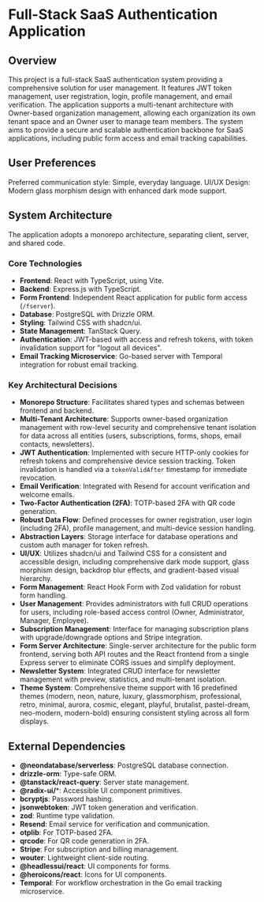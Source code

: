 # Full-Stack SaaS Authentication Application

## Overview
This project is a full-stack SaaS authentication system providing a comprehensive solution for user management. It features JWT token management, user registration, login, profile management, and email verification. The application supports a multi-tenant architecture with Owner-based organization management, allowing each organization its own tenant space and an Owner user to manage team members. The system aims to provide a secure and scalable authentication backbone for SaaS applications, including public form access and email tracking capabilities.

## User Preferences
Preferred communication style: Simple, everyday language.
UI/UX Design: Modern glass morphism design with enhanced dark mode support.

## System Architecture
The application adopts a monorepo architecture, separating client, server, and shared code.

### Core Technologies
-   **Frontend**: React with TypeScript, using Vite.
-   **Backend**: Express.js with TypeScript.
-   **Form Frontend**: Independent React application for public form access (`/fserver`).
-   **Database**: PostgreSQL with Drizzle ORM.
-   **Styling**: Tailwind CSS with shadcn/ui.
-   **State Management**: TanStack Query.
-   **Authentication**: JWT-based with access and refresh tokens, with token invalidation support for "logout all devices".
-   **Email Tracking Microservice**: Go-based server with Temporal integration for robust email tracking.

### Key Architectural Decisions
-   **Monorepo Structure**: Facilitates shared types and schemas between frontend and backend.
-   **Multi-Tenant Architecture**: Supports owner-based organization management with row-level security and comprehensive tenant isolation for data across all entities (users, subscriptions, forms, shops, email contacts, newsletters).
-   **JWT Authentication**: Implemented with secure HTTP-only cookies for refresh tokens and comprehensive device session tracking. Token invalidation is handled via a `tokenValidAfter` timestamp for immediate revocation.
-   **Email Verification**: Integrated with Resend for account verification and welcome emails.
-   **Two-Factor Authentication (2FA)**: TOTP-based 2FA with QR code generation.
-   **Robust Data Flow**: Defined processes for owner registration, user login (including 2FA), profile management, and multi-device session handling.
-   **Abstraction Layers**: Storage interface for database operations and custom auth manager for token refresh.
-   **UI/UX**: Utilizes shadcn/ui and Tailwind CSS for a consistent and accessible design, including comprehensive dark mode support, glass morphism design, backdrop blur effects, and gradient-based visual hierarchy.
-   **Form Management**: React Hook Form with Zod validation for robust form handling.
-   **User Management**: Provides administrators with full CRUD operations for users, including role-based access control (Owner, Administrator, Manager, Employee).
-   **Subscription Management**: Interface for managing subscription plans with upgrade/downgrade options and Stripe integration.
-   **Form Server Architecture**: Single-server architecture for the public form frontend, serving both API routes and the React frontend from a single Express server to eliminate CORS issues and simplify deployment.
-   **Newsletter System**: Integrated CRUD interface for newsletter management with preview, statistics, and multi-tenant isolation.
-   **Theme System**: Comprehensive theme support with 16 predefined themes (modern, neon, nature, luxury, glassmorphism, professional, retro, minimal, aurora, cosmic, elegant, playful, brutalist, pastel-dream, neo-modern, modern-bold) ensuring consistent styling across all form displays.

## External Dependencies
-   **@neondatabase/serverless**: PostgreSQL database connection.
-   **drizzle-orm**: Type-safe ORM.
-   **@tanstack/react-query**: Server state management.
-   **@radix-ui/***: Accessible UI component primitives.
-   **bcryptjs**: Password hashing.
-   **jsonwebtoken**: JWT token generation and verification.
-   **zod**: Runtime type validation.
-   **Resend**: Email service for verification and communication.
-   **otplib**: For TOTP-based 2FA.
-   **qrcode**: For QR code generation in 2FA.
-   **Stripe**: For subscription and billing management.
-   **wouter**: Lightweight client-side routing.
-   **@headlessui/react**: UI components for forms.
-   **@heroicons/react**: Icons for UI components.
-   **Temporal**: For workflow orchestration in the Go email tracking microservice.
```